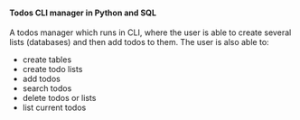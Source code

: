#### Todos CLI manager in Python and SQL
A todos manager which runs in CLI, where the user is able to create several lists (databases) and then add todos to them.
The user is also able to:
- create tables
- create todo lists
- add todos
- search todos
- delete todos or lists
- list current todos

